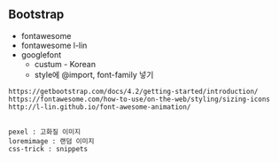 ## Bootstrap

* fontawesome
* fontawesome l-lin
* googlefont
  * custum - Korean
  * style에 @import, font-family 넣기



```
https://getbootstrap.com/docs/4.2/getting-started/introduction/
https://fontawesome.com/how-to-use/on-the-web/styling/sizing-icons
http://l-lin.github.io/font-awesome-animation/


pexel : 고화질 이미지
loremimage : 랜덤 이미지
css-trick : snippets
```


